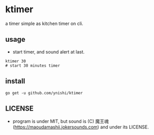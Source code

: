 # ktimer
a timer simple as kitchen timer on cli.

## usage
* start timer, and sound alert at last.
```
ktimer 30
# start 30 minutes timer
```
## install
```
go get -u github.com/ynishi/ktimer
```
## LICENSE
* program is under MIT, but sound is (C) 魔王魂(https://maoudamashii.jokersounds.com) and under its LICENSE.
